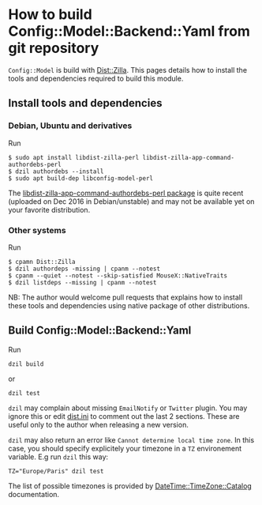 # How to build Config::Model::Backend::Yaml from git repository

`Config::Model` is build with [Dist::Zilla](http://dzil.org/). This
pages details how to install the tools and dependencies required to
build this module.

## Install tools and dependencies

### Debian, Ubuntu and derivatives

Run

    $ sudo apt install libdist-zilla-perl libdist-zilla-app-command-authordebs-perl
    $ dzil authordebs --install
    $ sudo apt build-dep libconfig-model-perl

The [libdist-zilla-app-command-authordebs-perl package](https://tracker.debian.org/pkg/libdist-zilla-app-command-authordebs-perl) is quite recent (uploaded on Dec 2016 in Debian/unstable) 
and may not be available yet on your favorite distribution.

### Other systems

Run 

    $ cpamn Dist::Zilla
    $ dzil authordeps -missing | cpanm --notest
    $ cpanm --quiet --notest --skip-satisfied MouseX::NativeTraits
    $ dzil listdeps --missing | cpanm --notest

NB: The author would welcome pull requests that explains how to
install these tools and dependencies using native package of other
distributions.

## Build Config::Model::Backend::Yaml

Run

    dzil build 

or 

    dzil test

`dzil` may complain about missing `EmailNotify` or `Twitter`
plugin. You may ignore this or edit [dist.ini](dist.ini) to comment
out the last 2 sections. These are useful only to the author when
releasing a new version.


`dzil` may also return an error like `Cannot determine local time
zone`. In this case, you should specify explicitely your timezone in
a `TZ` environement variable. E.g run `dzil` this way:

    TZ="Europe/Paris" dzil test

The list of possible timezones is provided by
[DateTime::TimeZone::Catalog](https://metacpan.org/pod/DateTime::TimeZone::Catalog)
documentation.

